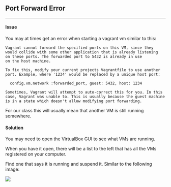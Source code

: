 ## Port Forward Error

---


#### Issue

You may at times get an error when starting a vagrant vm similar to this:

```
Vagrant cannot forward the specified ports on this VM, since they
would collide with some other application that is already listening
on these ports. The forwarded port to 5432 is already in use
on the host machine.
 
To fix this, modify your current projects Vagrantfile to use another
port. Example, where '1234' would be replaced by a unique host port:
 
  config.vm.network :forwarded_port, guest: 5432, host: 1234
 
Sometimes, Vagrant will attempt to auto-correct this for you. In this
case, Vagrant was unable to. This is usually because the guest machine
is in a state which doesn't allow modifying port forwarding.
```

For our class this will usually mean that another VM is still running somewhere.


#### Solution

You may need to open the VirtualBox GUI to see what VMs are running.

When you have it open, there will be a list to the left that has all the VMs registered on your computer.

Find one that says it is running and suspend it. Similar to the following image:

![](http://gdurl.com/R759)